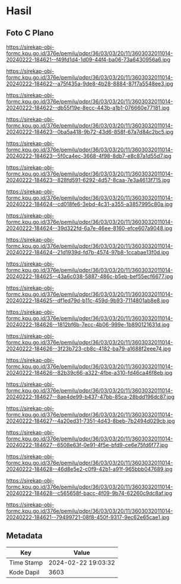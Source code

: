 # Hasil

## Foto C Plano

https://sirekap-obj-formc.kpu.go.id/376e/pemilu/pdpr/36/03/03/20/11/3603032011014-20240222-184621--f49fd1d4-1d09-44f4-ba06-73a6430956a6.jpg

https://sirekap-obj-formc.kpu.go.id/376e/pemilu/pdpr/36/03/03/20/11/3603032011014-20240222-184622--a75f435a-9de8-4b28-8884-87f7a5548ee3.jpg

https://sirekap-obj-formc.kpu.go.id/376e/pemilu/pdpr/36/03/03/20/11/3603032011014-20240222-184622--db55f19e-8ecc-443b-a1b1-076660e77181.jpg

https://sirekap-obj-formc.kpu.go.id/376e/pemilu/pdpr/36/03/03/20/11/3603032011014-20240222-184623--0ba5a418-9b72-43d6-858f-67a7d84c2bc5.jpg

https://sirekap-obj-formc.kpu.go.id/376e/pemilu/pdpr/36/03/03/20/11/3603032011014-20240222-184623--5f0ca4ec-3668-4f98-8db7-e8c87a1d55d7.jpg

https://sirekap-obj-formc.kpu.go.id/376e/pemilu/pdpr/36/03/03/20/11/3603032011014-20240222-184623--828fd591-6292-4d57-8caa-7e3a4613f715.jpg

https://sirekap-obj-formc.kpu.go.id/376e/pemilu/pdpr/36/03/03/20/11/3603032011014-20240222-184624--cd018fe6-3ebd-4c31-a355-a3857995c80a.jpg

https://sirekap-obj-formc.kpu.go.id/376e/pemilu/pdpr/36/03/03/20/11/3603032011014-20240222-184624--39d322fd-6a7e-46ee-8160-efce607a9048.jpg

https://sirekap-obj-formc.kpu.go.id/376e/pemilu/pdpr/36/03/03/20/11/3603032011014-20240222-184624--21d1939d-fd7b-4574-97b8-1ccabae13f0d.jpg

https://sirekap-obj-formc.kpu.go.id/376e/pemilu/pdpr/36/03/03/20/11/3603032011014-20240222-184625--43a6c038-5887-486c-b5eb-bef55ecf6677.jpg

https://sirekap-obj-formc.kpu.go.id/376e/pemilu/pdpr/36/03/03/20/11/3603032011014-20240222-184625--df1ed79d-b11c-459d-9b93-7114801ab8e8.jpg

https://sirekap-obj-formc.kpu.go.id/376e/pemilu/pdpr/36/03/03/20/11/3603032011014-20240222-184626--1812bf6b-7ecc-4b06-999e-1b890121631d.jpg

https://sirekap-obj-formc.kpu.go.id/376e/pemilu/pdpr/36/03/03/20/11/3603032011014-20240222-184626--3f23b723-cb8c-4182-ba79-a1688f2eee74.jpg

https://sirekap-obj-formc.kpu.go.id/376e/pemilu/pdpr/36/03/03/20/11/3603032011014-20240222-184626--82b39c66-a322-4fbe-a310-fd46ca46f8eb.jpg

https://sirekap-obj-formc.kpu.go.id/376e/pemilu/pdpr/36/03/03/20/11/3603032011014-20240222-184627--8ae4de99-b437-47bb-85ca-28bdd196dc87.jpg

https://sirekap-obj-formc.kpu.go.id/376e/pemilu/pdpr/36/03/03/20/11/3603032011014-20240222-184627--4a20ed31-7351-4d43-8beb-7b2494d029cb.jpg

https://sirekap-obj-formc.kpu.go.id/376e/pemilu/pdpr/36/03/03/20/11/3603032011014-20240222-184627--6508e63f-0e91-4f5e-bfd9-ce6e75fd6f77.jpg

https://sirekap-obj-formc.kpu.go.id/376e/pemilu/pdpr/36/03/03/20/11/3603032011014-20240222-184628--46d8e5e2-c0f9-42b1-a91f-965bbb047689.jpg

https://sirekap-obj-formc.kpu.go.id/376e/pemilu/pdpr/36/03/03/20/11/3603032011014-20240222-184628--c565658f-bacc-4f09-9b74-62260c9dc8af.jpg

https://sirekap-obj-formc.kpu.go.id/376e/pemilu/pdpr/36/03/03/20/11/3603032011014-20240222-184621--79499721-08f8-450f-9317-9ec62e65cae1.jpg


## Metadata

| Key        | Value               |
| ---------- | ------------------- |
| Time Stamp | 2024-02-22 19:03:32 |
| Kode Dapil | 3603                |



